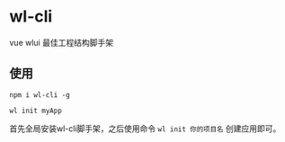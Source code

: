 # wl-cli
vue wlui 最佳工程结构脚手架

## 使用

```
npm i wl-cli -g

wl init myApp
```

首先全局安装wl-cli脚手架，之后使用命令 `wl init 你的项目名` 创建应用即可。